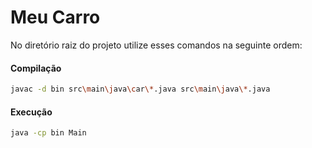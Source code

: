 # Meu Carro

No diretório raiz do projeto utilize esses comandos na seguinte ordem:

#### Compilação
```bash
javac -d bin src\main\java\car\*.java src\main\java\*.java
```

#### Execução
```bash
java -cp bin Main
```




